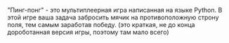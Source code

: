 "Пинг-понг" - это мультиплеерная игра написанная на языке Python. В этой игре ваша задача забросить мячик на противоположную строну поля, тем самым заработав победу.
(это краткая, не до конца дороботанная версия игры, поэтому там мало всего)

